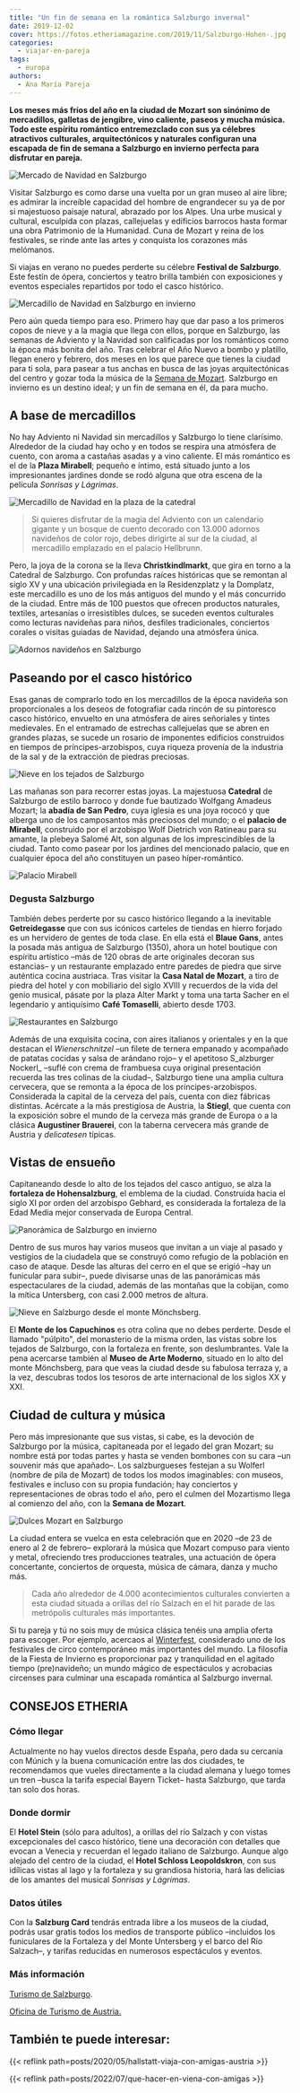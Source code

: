 ```yaml
---
title: "Un fin de semana en la romántica Salzburgo invernal"
date: 2019-12-02
cover: https://fotos.etheriamagazine.com/2019/11/Salzburgo-Hohen-.jpg
categories: 
  - viajar-en-pareja
tags: 
  - europa
authors: 
  - Ana María Pareja
---
```


**Los meses más fríos del año en la ciudad de Mozart son sinónimo de mercadillos, 
galletas de jengibre, vino caliente, paseos y mucha música. Todo este espíritu romántico 
entremezclado con sus ya célebres atractivos culturales, arquitectónicos y naturales 
configuran una escapada de fin de semana a Salzburgo en invierno perfecta para disfrutar 
en pareja.** 

![Mercado de Navidad en Salzburgo](https://fotos.etheriamagazine.com/2019/11/Salzburgo-mercadillo-navidad-catedral.jpg "Mercadillo Christkindlmarkt junto a la catedral. © Österreich Werbung/ Bryan Reinhart")

Visitar Salzburgo es como darse una vuelta por un gran museo al aire libre; es admirar 
la increíble capacidad del hombre de engrandecer su ya de por si majestuoso paisaje 
natural, abrazado por los Alpes. Una urbe musical y cultural, esculpida con plazas, 
callejuelas y edificios barrocos hasta formar una obra Patrimonio de la Humanidad. Cuna 
de Mozart y reina de los festivales, se rinde ante las artes y conquista los corazones 
más melómanos. 

Si viajas en verano no puedes perderte su célebre **Festival de Salzburgo**. Este festín 
de ópera, conciertos y teatro brilla también con exposiciones y eventos especiales 
repartidos por todo el casco histórico. 

![Mercadillo de Navidad en Salzburgo en invierno](https://fotos.etheriamagazine.com/2019/11/Salzburgo-mercadillo.jpg "Mercadillo en Salzburgo. © Tourismus Salzburg GmbH/Günter Breitegger")

Pero aún queda tiempo para eso. Primero hay que dar paso a los primeros copos de nieve y 
a la magia que llega con ellos, porque en Salzburgo, las semanas de Adviento y la 
Navidad son calificadas por los románticos como la época más bonita del año. Tras 
celebrar el Año Nuevo a bombo y platillo, llegan enero y febrero, dos meses en los que 
parece que tienes la ciudad para ti sola, para pasear a tus anchas en busca de las joyas 
arquitectónicas del centro y gozar toda la música de la [Semana de 
Mozart](https://www.salzburg.info/es/actividades/highlights/mozartwoche). Salzburgo en 
invierno es un destino ideal; y un fin de semana en él, da para mucho. 

## A base de mercadillos

No hay Adviento ni Navidad sin mercadillos y Salzburgo lo tiene clarísimo. Alrededor de 
la ciudad hay ocho y en todos se respira una atmósfera de cuento, con aroma a castañas 
asadas y a vino caliente. El más romántico es el de la **Plaza Mirabell**; pequeño e 
íntimo, está situado junto a los impresionantes jardines donde se rodó alguna que otra 
escena de la película _Sonrisas y Lágrimas_. 

![Mercadillo de Navidad en la plaza de la catedral](https://fotos.etheriamagazine.com/2019/11/Salzburgo-mercadillo-catedral.jpg "Mercadillo frente a la catedral. © Tourismus Salzburg GmbH/Wildbild")

> Si quieres disfrutar de la magia del Adviento con un calendario gigante y un bosque de 
> cuento decorado con 13.000 adornos navideños de color rojo, debes dirigirte al sur de la 
> ciudad, al mercadillo emplazado en el palacio Hellbrunn. 

Pero, la joya de la corona se la lleva **Christkindlmarkt**, que gira en torno a la 
Catedral de Salzburgo. Con profundas raíces históricas que se remontan al siglo XV y una 
ubicación privilegiada en la Residenzplatz y la Domplatz, este mercadillo es uno de los 
más antiguos del mundo y el más concurrido de la ciudad. Entre más de 100 puestos que 
ofrecen productos naturales, textiles, artesanías o irresistibles dulces, se suceden 
eventos culturales como lecturas navideñas para niños, desfiles tradicionales, 
conciertos corales o visitas guiadas de Navidad, dejando una atmósfera única. 

![Adornos navideños en Salzburgo](https://fotos.etheriamagazine.com/2019/11/Salzburgo-detalles-mercadillo.jpg "Detalles de los mercadillos de Salzburgo. © Österreich Werbung/Lisa Eiersebner")

## Paseando por el casco histórico

Esas ganas de comprarlo todo en los mercadillos de la época navideña son proporcionales 
a los deseos de fotografiar cada rincón de su pintoresco casco histórico, envuelto en 
una atmósfera de aires señoriales y tintes medievales. En el entramado de estrechas 
callejuelas que se abren en grandes plazas, se sucede un rosario de imponentes edificios 
construidos en tiempos de príncipes-arzobispos, cuya riqueza provenía de la industria de 
la sal y de la extracción de piedras preciosas. 

![Nieve en los tejados de Salzburgo](https://fotos.etheriamagazine.com/2019/11/Salzburgo-catedral.jpg "Catedral de Salzburgo. © Österreich Werbung/Lisa Eiersebner")

Las mañanas son para recorrer estas joyas. La majestuosa **Catedral** de Salzburgo de 
estilo barroco y donde fue bautizado Wolfgang Amadeus Mozart; la **abadía de San 
Pedro**, cuya iglesia es una joya rococó y que alberga uno de los camposantos más 
preciosos del mundo; o el **palacio de Mirabell**, construido por el arzobispo Wolf 
Dietrich von Ratineau para su amante, la plebeya Salomé Alt, son algunas de los 
imprescindibles de la ciudad. Tanto como pasear por los jardines del mencionado palacio, 
que en cualquier época del año constituyen un paseo híper-romántico. 

![Palacio Mirabell](https://fotos.etheriamagazine.com/2019/11/Salzburgo-jardines-mirabell.jpg "Jardines del palacio Mirabell. © Tourismus Salzburg GmbH/ Günter Breitegger")

### Degusta Salzburgo

También debes perderte por su casco histórico llegando a la inevitable **Getreidegasse** 
que con sus icónicos carteles de tiendas en hierro forjado es un hervidero de gentes de 
toda clase. En ella está el **Blaue Gans**, antes la posada más antigua de Salzburgo 
(1350), ahora un hotel boutique con espíritu artístico –más de 120 obras de arte 
originales decoran sus estancias– y un restaurante emplazado entre paredes de piedra que 
sirve auténtica cocina austriaca. Tras visitar la **Casa Natal de Mozart**, a tiro de 
piedra del hotel y con mobiliario del siglo XVIII y recuerdos de la vida del genio 
musical, pásate por la plaza Alter Markt y toma una tarta Sacher en el legendario y 
antiquísimo **Café Tomaselli**, abierto desde 1703. 

![Restaurantes en Salzburgo](https://fotos.etheriamagazine.com/2019/11/Salzburgo-cafe-dulces.jpg "Preparación del Salzburger Nockerl. © ÖW/AMA/Christian Kremser, y Café Tomaselli. © Österreich Werbung/ Cătălin Georgescu")

Además de una exquisita cocina, con aires italianos y orientales y en la que destacan el 
_Wienerschnitzel_ –un filete de ternera empanado y acompañado de patatas cocidas y salsa 
de arándano rojo– y el apetitoso S_alzburger Nockerl_ –suflé con crema de frambuesa cuya 
original presentación recuerda las tres colinas de la ciudad–, Salzburgo tiene una 
amplia cultura cervecera, que se remonta a la época de los príncipes-arzobispos. 
Considerada la capital de la cerveza del país, cuenta con diez fábricas distintas. 
Acércate a la más prestigiosa de Austria, la **Stiegl**, que cuenta con la exposición 
sobre el mundo de la cerveza más grande de Europa o a la clásica **Augustiner 
Brauerei**, con la taberna cervecera más grande de Austria y _delicatesen_ típicas. 

## Vistas de ensueño

Capitaneando desde lo alto de los tejados del casco antiguo, se alza la **fortaleza de 
Hohensalzburg**, el emblema de la ciudad. Construida hacia el siglo XI por orden del 
arzobispo Gebhard, es considerada la fortaleza de la Edad Media mejor conservada de 
Europa Central. 

![Panorámica de Salzburgo en invierno](https://fotos.etheriamagazine.com/2019/11/Salzburgo-Hohen-.jpg "Vista de Salzburgo con la fortaleza Hohensalzburg al fondo. © Tourismus Salzburg GmbH/Günter Breitegger")

Dentro de sus muros hay varios museos que invitan a un viaje al pasado y vestigios de la 
ciudadela que se construyó como refugio de la población en caso de ataque. Desde las 
alturas del cerro en el que se erigió –hay un funicular para subir–, puede divisarse 
unas de las panorámicas más espectaculares de la ciudad, además de las montañas que la 
cobijan, como la mítica Untersberg, con casi 2.000 metros de altura. 

![Nieve en Salzburgo desde el monte Mönchsberg.](https://fotos.etheriamagazine.com/2019/11/Salzburgo-monte-capuchinos.jpg "Vista de Salzburgo desde el monte Mönchsberg. © Tourismus Salzburg GmbH")

El **Monte de los Capuchinos** es otra colina que no debes perderte. Desde el llamado 
"púlpito", del monasterio de la misma orden, las vistas sobre los tejados de Salzburgo, 
con la fortaleza en frente, son deslumbrantes. Vale la pena acercarse también al **Museo 
de Arte Moderno**, situado en lo alto del monte Mönchsberg, para que veas la ciudad 
desde su fabulosa terraza y, a la vez, descubras todos los tesoros de arte internacional 
de los siglos XX y XXI. 

## Ciudad de cultura y música

Pero más impresionante que sus vistas, si cabe, es la devoción de Salzburgo por la 
música, capitaneada por el legado del gran Mozart; su nombre está por todas partes y 
hasta se venden bombones con su cara –un souvenir más que apañado–. Los salzburgueses 
festejan a su Wolferl (nombre de pila de Mozart) de todos los modos imaginables: con 
museos, festivales e incluso con su propia fundación; hay conciertos y representaciones 
de obras todo el año, pero el culmen del Mozartismo llega al comienzo del año, con la 
**Semana de Mozart**. 

![Dulces Mozart en Salzburgo](https://fotos.etheriamagazine.com/2019/11/Salzburgo-Mozart.jpg "Monumento de Mozart en Salzburgo y dulces inspirados en el músico. © Tourismus Salzburg GmbH.")

La ciudad entera se vuelca en esta celebración que en 2020 –de 23 de enero al 2 de 
febrero– explorará la música que Mozart compuso para viento y metal, ofreciendo tres 
producciones teatrales, una actuación de ópera concertante, conciertos de orquesta, 
música de cámara, danza y mucho más. 

> Cada año alrededor de 4.000 acontecimientos culturales convierten a esta ciudad situada 
> a orillas del río Salzach en el hit parade de las metrópolis culturales más importantes. 

Si tu pareja y tú no sois muy de música clásica tenéis una amplia oferta para escoger. 
Por ejemplo, acercaos al [Winterfest](https://www.winterfest.at/?lang=en), considerado 
uno de los festivales de circo contemporáneo más importantes del mundo. La filosofía de 
la Fiesta de Invierno es proporcionar paz y tranquilidad en el agitado tiempo 
(pre)navideño; un mundo mágico de espectáculos y acrobacias circenses para culminar una 
escapada romántica al Salzburgo invernal. 

## CONSEJOS ETHERIA

### Cómo llegar

Actualmente no hay vuelos directos desde España, pero dada su cercanía con Múnich y la 
buena comunicación entre las dos ciudades, te recomendamos que vueles directamente a la 
ciudad alemana y luego tomes un tren –busca la tarifa especial Bayern Ticket– hasta 
Salzburgo, que tarda tan solo dos horas. 

### Donde dormir

El **Hotel Stein** (sólo para adultos), a orillas del río Salzach y con vistas 
excepcionales del casco histórico, tiene una decoración con detalles que evocan a 
Venecia y recuerdan el legado italiano de Salzburgo. Aunque algo alejado del centro de 
la ciudad, el **Hotel Schloss Leopoldskron**, con sus idílicas vistas al lago y la 
fortaleza y su grandiosa historia, hará las delicias de los amantes del musical 
_Sonrisas y Lágrimas_. 

### Datos útiles

Con la **Salzburg Card** tendrás entrada libre a los museos de la ciudad, podrás usar 
gratis todos los medios de transporte público –incluidos los funiculares de la Fortaleza 
y del Monte Untersberg y el barco del Río Salzach–, y tarifas reducidas en numerosos 
espectáculos y eventos. 

### Más información

[Turismo de Salzburgo](https://www.salzburg.info/es). 

[Oficina de Turismo de Austria.](https://www.austria.info/es) 

## También te puede interesar:

{{< reflink path=posts/2020/05/hallstatt-viaja-con-amigas-austria >}} 

{{< reflink path=posts/2022/07/que-hacer-en-viena-con-amigas >}}
